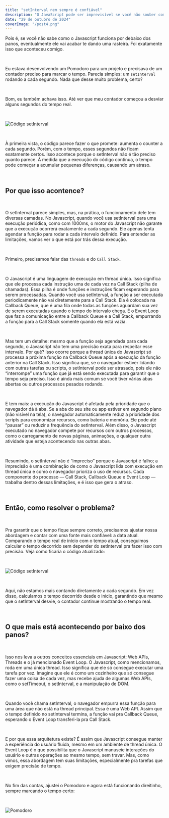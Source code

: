 ```yaml
---
title: "setInterval nem sempre é confiável"
description: "O JavaScript pode ser imprevisível se você não souber como ele funciona de verdade."
date: "29 de outubro de 2024"
coverImage: "/post4.png"
---
```


Pois é, se você não sabe como o Javascript funciona por debaixo dos panos, eventualmente ele vai acabar te dando uma rasteira. Foi exatamente isso que aconteceu comigo.

&nbsp;
&nbsp;

Eu estava desenvolvendo um Pomodoro para um projeto e precisava de um contador preciso para marcar o tempo. Parecia simples: um `setInterval` rodando a cada segundo. Nada que desse muito problema, certo?

&nbsp;
&nbsp;

Bom, eu também achava isso. Até ver que meu contador começou a desviar alguns segundos do tempo real.

&nbsp;
&nbsp;

![Código setInterval ](/setinterval1.png)

&nbsp;
&nbsp;

À primeira vista, o código parece fazer o que promete: aumenta o counter a cada segundo. Porém, com o tempo, esses segundos não ficam exatamente certos. Isso acontece porque o setInterval não é tão preciso quanto parece. À medida que a execução do código continua, o tempo pode começar a acumular pequenas diferenças, causando um atraso.

&nbsp;
&nbsp;

## Por que isso acontence?

&nbsp;

O setInterval parece simples, mas, na prática, o funcionamento dele tem diversas camadas. No Javascript, quando você usa setInterval para uma execução periódica, como com 1000ms, o motor do Javascript não garante que a execução ocorrerá exatamente a cada segundo. Ele apenas tenta agendar a função para rodar a cada intervalo definido. Para entender as limitações, vamos ver o que está por trás dessa execução.

&nbsp;
&nbsp;

Primeiro, precisamos falar das `threads` e do `Call Stack`.

&nbsp;
&nbsp;

O Javascript é uma linguagem de execução em thread única. Isso significa que ele processa cada instrução uma de cada vez na Call Stack (pilha de chamadas). Essa pilha é onde funções e instruções ficam esperando para serem processadas. Quando você usa setInterval, a função a ser executada periodicamente não vai diretamente para a Call Stack. Ela é colocada na Callback Queue, que é uma fila onde todas as funções aguardam sua vez de serem executadas quando o tempo do intervalo chega. É o Event Loop que faz a comunicação entre a Callback Queue e a Call Stack, empurrando a função para a Call Stack somente quando ela está vazia.

&nbsp;
&nbsp;

Mas tem um detalhe: mesmo que a função seja agendada para cada segundo, o Javascript não tem uma precisão exata para respeitar esse intervalo. Por quê? Isso ocorre porque a thread única do Javascript só processa a próxima função na Callback Queue após a execução da função anterior na Call Stack. Isso significa que, se o navegador estiver lidando com outras tarefas ou scripts, o setInterval pode ser atrasado, pois ele não “interrompe” uma função que já está sendo executada para garantir que o tempo seja preciso. Isso é ainda mais comum se você tiver várias abas abertas ou outros processos pesados rodando.

&nbsp;
&nbsp;

E tem mais: a execução do Javascript é afetada pela prioridade que o navegador dá à aba. Se a aba do seu site ou app estiver em segundo plano (não visível na tela), o navegador automaticamente reduz a prioridade dos scripts para economizar recursos, como bateria e memória. Ele pode até “pausar” ou reduzir a frequência do setInterval. Além disso, o Javascript executado no navegador compete por recursos com outros processos, como o carregamento de novas páginas, animações, e qualquer outra atividade que esteja acontecendo nas outras abas.

&nbsp;
&nbsp;

Resumindo, o setInterval não é “impreciso” porque o Javascript é falho; a imprecisão é uma combinação de como o Javascript lida com execução em thread única e como o navegador prioriza o uso de recursos. Cada componente do processo — Call Stack, Callback Queue e Event Loop — trabalha dentro dessas limitações, e é isso que gera o atraso.

&nbsp;
&nbsp;

## Então, como resolver o problema?

&nbsp;

Pra garantir que o tempo fique sempre correto, precisamos ajustar nossa abordagem e contar com uma fonte mais confiável: a data atual. Comparando o tempo real de início com o tempo atual, conseguimos calcular o tempo decorrido sem depender do setInterval pra fazer isso com precisão. Veja como ficaria o código atualizado:

&nbsp;
&nbsp;

![Código setInterval](/setinterval2.png)

&nbsp;
&nbsp;

Aqui, não estamos mais contando diretamente a cada segundo. Em vez disso, calculamos o tempo decorrido desde o início, garantindo que mesmo que o setInterval desvie, o contador continue mostrando o tempo real.

&nbsp;
&nbsp;

## O que mais está acontecendo por baixo dos panos?

&nbsp;

Isso nos leva a outros conceitos essenciais em Javascript: Web APIs, Threads e o já mencionado Event Loop. O Javascript, como mencionamos, roda em uma única thread. Isso significa que ele só consegue executar uma tarefa por vez. Imagine que ele é como um cozinheiro que só consegue fazer uma coisa de cada vez, mas recebe ajuda de algumas Web APIs, como o setTimeout, o setInterval, e a manipulação de DOM.

&nbsp;
&nbsp;

Quando você chama setInterval, o navegador empurra essa função para uma área que não está na thread principal. Essa é uma Web API. Assim que o tempo definido no setInterval termina, a função vai pra Callback Queue, esperando o Event Loop transferi-la pra Call Stack.

&nbsp;
&nbsp;

E por que essa arquitetura existe? É assim que Javascript consegue manter a experiência do usuário fluida, mesmo em um ambiente de thread única. O Event Loop é o que possibilita que o Javascript manuseie interações do usuário e outras operações ao mesmo tempo, sem travar. Mas, como vimos, essa abordagem tem suas limitações, especialmente pra tarefas que exigem precisão de tempo.

&nbsp;
&nbsp;

No fim das contas, ajustei o Pomodoro e agora está funcionando direitinho, sempre marcando o tempo certo:

&nbsp;
&nbsp;

![Pomodoro](/pomodoro.png)

&nbsp;
&nbsp;
&nbsp;
&nbsp;
